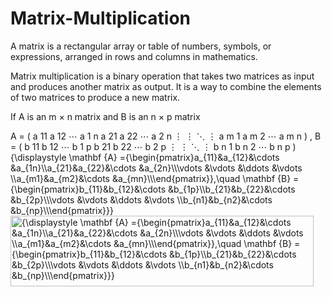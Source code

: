 # Matrix-Multiplication
A matrix is a rectangular array or table of numbers, symbols, or expressions, arranged in rows and columns in mathematics.

Matrix multiplication is a binary operation that takes two matrices as input and produces another matrix as output. It is a way to combine the elements of two matrices to produce a new matrix.

If A is an m × n matrix and B is an n × p matrix

  <semantics>
    <mrow class="MJX-TeXAtom-ORD">
      <mstyle displaystyle="true" scriptlevel="0">
        <mrow class="MJX-TeXAtom-ORD">
          <mi mathvariant="bold">A</mi>
        </mrow>
        <mo>=</mo>
        <mrow class="MJX-TeXAtom-ORD">
          <mrow>
            <mo>(</mo>
            <mtable rowspacing="4pt" columnspacing="1em">
              <mtr>
                <mtd>
                  <msub>
                    <mi>a</mi>
                    <mrow class="MJX-TeXAtom-ORD">
                      <mn>11</mn>
                    </mrow>
                  </msub>
                </mtd>
                <mtd>
                  <msub>
                    <mi>a</mi>
                    <mrow class="MJX-TeXAtom-ORD">
                      <mn>12</mn>
                    </mrow>
                  </msub>
                </mtd>
                <mtd>
                  <mo>⋯<!-- ⋯ --></mo>
                </mtd>
                <mtd>
                  <msub>
                    <mi>a</mi>
                    <mrow class="MJX-TeXAtom-ORD">
                      <mn>1</mn>
                      <mi>n</mi>
                    </mrow>
                  </msub>
                </mtd>
              </mtr>
              <mtr>
                <mtd>
                  <msub>
                    <mi>a</mi>
                    <mrow class="MJX-TeXAtom-ORD">
                      <mn>21</mn>
                    </mrow>
                  </msub>
                </mtd>
                <mtd>
                  <msub>
                    <mi>a</mi>
                    <mrow class="MJX-TeXAtom-ORD">
                      <mn>22</mn>
                    </mrow>
                  </msub>
                </mtd>
                <mtd>
                  <mo>⋯<!-- ⋯ --></mo>
                </mtd>
                <mtd>
                  <msub>
                    <mi>a</mi>
                    <mrow class="MJX-TeXAtom-ORD">
                      <mn>2</mn>
                      <mi>n</mi>
                    </mrow>
                  </msub>
                </mtd>
              </mtr>
              <mtr>
                <mtd>
                  <mo>⋮<!-- ⋮ --></mo>
                </mtd>
                <mtd>
                  <mo>⋮<!-- ⋮ --></mo>
                </mtd>
                <mtd>
                  <mo>⋱<!-- ⋱ --></mo>
                </mtd>
                <mtd>
                  <mo>⋮<!-- ⋮ --></mo>
                </mtd>
              </mtr>
              <mtr>
                <mtd>
                  <msub>
                    <mi>a</mi>
                    <mrow class="MJX-TeXAtom-ORD">
                      <mi>m</mi>
                      <mn>1</mn>
                    </mrow>
                  </msub>
                </mtd>
                <mtd>
                  <msub>
                    <mi>a</mi>
                    <mrow class="MJX-TeXAtom-ORD">
                      <mi>m</mi>
                      <mn>2</mn>
                    </mrow>
                  </msub>
                </mtd>
                <mtd>
                  <mo>⋯<!-- ⋯ --></mo>
                </mtd>
                <mtd>
                  <msub>
                    <mi>a</mi>
                    <mrow class="MJX-TeXAtom-ORD">
                      <mi>m</mi>
                      <mi>n</mi>
                    </mrow>
                  </msub>
                </mtd>
              </mtr>
            </mtable>
            <mo>)</mo>
          </mrow>
        </mrow>
        <mo>,</mo>
        <mspace width="1em"></mspace>
        <mrow class="MJX-TeXAtom-ORD">
          <mi mathvariant="bold">B</mi>
        </mrow>
        <mo>=</mo>
        <mrow class="MJX-TeXAtom-ORD">
          <mrow>
            <mo>(</mo>
            <mtable rowspacing="4pt" columnspacing="1em">
              <mtr>
                <mtd>
                  <msub>
                    <mi>b</mi>
                    <mrow class="MJX-TeXAtom-ORD">
                      <mn>11</mn>
                    </mrow>
                  </msub>
                </mtd>
                <mtd>
                  <msub>
                    <mi>b</mi>
                    <mrow class="MJX-TeXAtom-ORD">
                      <mn>12</mn>
                    </mrow>
                  </msub>
                </mtd>
                <mtd>
                  <mo>⋯<!-- ⋯ --></mo>
                </mtd>
                <mtd>
                  <msub>
                    <mi>b</mi>
                    <mrow class="MJX-TeXAtom-ORD">
                      <mn>1</mn>
                      <mi>p</mi>
                    </mrow>
                  </msub>
                </mtd>
              </mtr>
              <mtr>
                <mtd>
                  <msub>
                    <mi>b</mi>
                    <mrow class="MJX-TeXAtom-ORD">
                      <mn>21</mn>
                    </mrow>
                  </msub>
                </mtd>
                <mtd>
                  <msub>
                    <mi>b</mi>
                    <mrow class="MJX-TeXAtom-ORD">
                      <mn>22</mn>
                    </mrow>
                  </msub>
                </mtd>
                <mtd>
                  <mo>⋯<!-- ⋯ --></mo>
                </mtd>
                <mtd>
                  <msub>
                    <mi>b</mi>
                    <mrow class="MJX-TeXAtom-ORD">
                      <mn>2</mn>
                      <mi>p</mi>
                    </mrow>
                  </msub>
                </mtd>
              </mtr>
              <mtr>
                <mtd>
                  <mo>⋮<!-- ⋮ --></mo>
                </mtd>
                <mtd>
                  <mo>⋮<!-- ⋮ --></mo>
                </mtd>
                <mtd>
                  <mo>⋱<!-- ⋱ --></mo>
                </mtd>
                <mtd>
                  <mo>⋮<!-- ⋮ --></mo>
                </mtd>
              </mtr>
              <mtr>
                <mtd>
                  <msub>
                    <mi>b</mi>
                    <mrow class="MJX-TeXAtom-ORD">
                      <mi>n</mi>
                      <mn>1</mn>
                    </mrow>
                  </msub>
                </mtd>
                <mtd>
                  <msub>
                    <mi>b</mi>
                    <mrow class="MJX-TeXAtom-ORD">
                      <mi>n</mi>
                      <mn>2</mn>
                    </mrow>
                  </msub>
                </mtd>
                <mtd>
                  <mo>⋯<!-- ⋯ --></mo>
                </mtd>
                <mtd>
                  <msub>
                    <mi>b</mi>
                    <mrow class="MJX-TeXAtom-ORD">
                      <mi>n</mi>
                      <mi>p</mi>
                    </mrow>
                  </msub>
                </mtd>
              </mtr>
            </mtable>
            <mo>)</mo>
          </mrow>
        </mrow>
      </mstyle>
    </mrow>
    <annotation encoding="application/x-tex">{\displaystyle \mathbf {A} ={\begin{pmatrix}a_{11}&amp;a_{12}&amp;\cdots &amp;a_{1n}\\a_{21}&amp;a_{22}&amp;\cdots &amp;a_{2n}\\\vdots &amp;\vdots &amp;\ddots &amp;\vdots \\a_{m1}&amp;a_{m2}&amp;\cdots &amp;a_{mn}\\\end{pmatrix}},\quad \mathbf {B} ={\begin{pmatrix}b_{11}&amp;b_{12}&amp;\cdots &amp;b_{1p}\\b_{21}&amp;b_{22}&amp;\cdots &amp;b_{2p}\\\vdots &amp;\vdots &amp;\ddots &amp;\vdots \\b_{n1}&amp;b_{n2}&amp;\cdots &amp;b_{np}\\\end{pmatrix}}}</annotation>
  </semantics>
</math></div><img src="https://wikimedia.org/api/rest_v1/media/math/render/svg/9196c0c24ad20c3b18582bc78785fa405d91c7c3" class="mwe-math-fallback-image-display mw-invert skin-invert" aria-hidden="true" style="vertical-align: -6.838ex; width:63.467ex; height:14.843ex;" alt="{\displaystyle \mathbf {A} ={\begin{pmatrix}a_{11}&amp;a_{12}&amp;\cdots &amp;a_{1n}\\a_{21}&amp;a_{22}&amp;\cdots &amp;a_{2n}\\\vdots &amp;\vdots &amp;\ddots &amp;\vdots \\a_{m1}&amp;a_{m2}&amp;\cdots &amp;a_{mn}\\\end{pmatrix}},\quad \mathbf {B} ={\begin{pmatrix}b_{11}&amp;b_{12}&amp;\cdots &amp;b_{1p}\\b_{21}&amp;b_{22}&amp;\cdots &amp;b_{2p}\\\vdots &amp;\vdots &amp;\ddots &amp;\vdots \\b_{n1}&amp;b_{n2}&amp;\cdots &amp;b_{np}\\\end{pmatrix}}}"></div>
